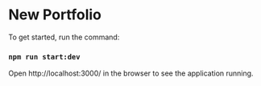 # New Portfolio

To get started, run the command:

### `npm run start:dev`

Open http://localhost:3000/ in the browser to see the application running.
